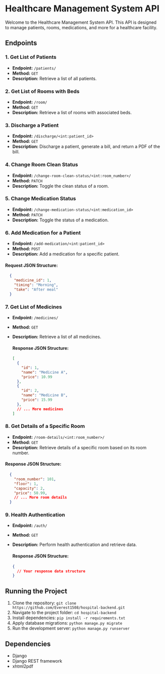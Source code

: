 # Healthcare Management System API

Welcome to the Healthcare Management System API. This API is designed to manage patients, rooms, medications, and more for a healthcare facility.

## Endpoints

### 1. Get List of Patients

- **Endpoint:** `/patients/`
- **Method:** `GET`
- **Description:** Retrieve a list of all patients.

### 2. Get List of Rooms with Beds

- **Endpoint:** `/room/`
- **Method:** `GET`
- **Description:** Retrieve a list of rooms with associated beds.

### 3. Discharge a Patient

- **Endpoint:** `/discharge/<int:patient_id>`
- **Method:** `GET`
- **Description:** Discharge a patient, generate a bill, and return a PDF of the bill.

### 4. Change Room Clean Status

- **Endpoint:** `/change-room-clean-status/<int:room_number>/`
- **Method:** `PATCH`
- **Description:** Toggle the clean status of a room.

### 5. Change Medication Status

- **Endpoint:** `/change-medication-status/<int:medication_id>`
- **Method:** `PATCH`
- **Description:** Toggle the status of a medication.

### 6. Add Medication for a Patient

- **Endpoint:** `/add-medication/<int:patient_id>`
- **Method:** `POST`
- **Description:** Add a medication for a specific patient.

#### Request JSON Structure:

  ```json
    {
      "medicine_id": 1,
      "timing": "Morning",
      "take": "After meal"
    }
  ```

### 7. Get List of Medicines

- **Endpoint:** `/medicines/`
- **Method:** `GET`
- **Description:** Retrieve a list of all medicines.

  #### Response JSON Structure:

  ```json
  [
    {
      "id": 1,
      "name": "Medicine A",
      "price": 10.99
    },
    {
      "id": 2,
      "name": "Medicine B",
      "price": 15.99
    },
    // ... More medicines
  ]

### 8. Get Details of a Specific Room

- **Endpoint:** `/room-details/<int:room_number>/`
- **Method:** `GET`
- **Description:** Retrieve details of a specific room based on its room number.

#### Response JSON Structure:

  ```json
    {
      "room_number": 101,
      "floor": 1,
      "capacity": 2,
      "price": 50.99,
      // ... More room details
    }
  ```
### 9. Health Authentication

- **Endpoint:** `/auth/`
- **Method:** `GET`
- **Description:** Perform health authentication and retrieve data.

  #### Response JSON Structure:

  ```json
  {
    // Your response data structure
  }

## Running the Project

1. Clone the repository: `git clone https://github.com/Everest1508/hospital-backend.git`
2. Navigate to the project folder: `cd hospital-backend`
3. Install dependencies: `pip install -r requirements.txt`
4. Apply database migrations: `python manage.py migrate`
5. Run the development server: `python manage.py runserver`

## Dependencies

- Django
- Django REST framework
- xhtml2pdf


